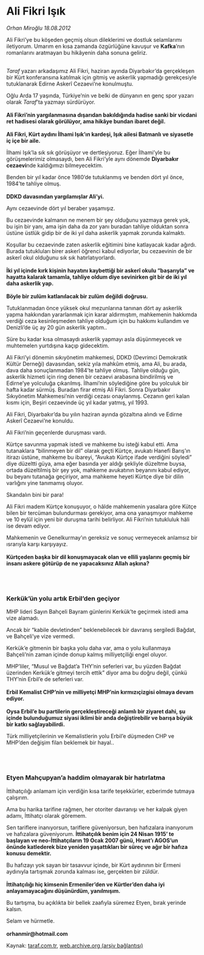 # Ali Fikri Işık

*Orhan Miroğlu 18.08.2012*

<div class="yazi"><p>Ali Fikri’ye bu köşeden geçmiş olsun dileklerimi ve dostluk selamlarımı iletiyorum. Umarım en kısa zamanda özgürlüğüne kavuşur ve <b>Kafka</b>’nın romanlarını aratmayan bu hikâyenin daha sonuna geliriz. </p>
<p><i><br/>Taraf</i> yazarı arkadaşımız Ali Fikri, haziran ayında Diyarbakır’da gerçekleşen bir Kürt konferansına katılmak için gitmiş ve askerlik yapmadığı gerekçesiyle tutuklanarak Edirne Askerî Cezaevi’ne konulmuştu.</p>
<p>Oğlu Arda 17 yaşında, Türkiye’nin ve belki de dünyanın en genç spor yazarı olarak <i>Taraf</i>’ta yazmayı sürdürüyor.<br/><br/><b>Ali Fikri’nin yargılanmasına dışarıdan bakıldığında hadise sanki bir vicdani ret hadisesi olarak görülüyor, ama hikâye bundan ibaret değil. <br/><br/></b><b>Ali Fikri, Kürt aydını İlhami Işık’ın kardeşi, Işık ailesi Batmanlı ve siyasetle iç içe bir aile.</b></p>
<p>İlhami Işık’la sık sık görüşüyor ve dertleşiyoruz. Eğer İlhami’yle bu görüşmelerimiz olmasaydı, ben Ali Fikri’yle aynı dönemde <b>Diyarbakır cezaevi</b>nde kaldığımızı bilmeyecektim.</p>
<p>Benden bir yıl kadar önce 1980’de tutuklanmış ve benden dört yıl önce, 1984’te tahliye olmuş.<br/><br/><b>DDKD davasından yargılamışlar Ali’yi.</b></p>
<p>Aynı cezaevinde dört yıl beraber yaşamışız.</p>
<p>Bu cezaevinde kalmanın ne menem bir şey olduğunu yazmaya gerek yok, bu işin bir yanı, ama işin daha da zor yanı buradan tahliye olduktan sonra üstüne üstlük gidip bir de iki yıl daha askerlik yapmak zorunda kalmaktı.</p>
<p>Koşullar bu cezaevinde zaten askerlik eğitimini bine katlayacak kadar ağırdı. Burada tutukluları birer askerî öğrenci kabul ediyorlar, bu cezaevinin de bir askerî okul olduğunu sık sık hatırlatıyorlardı.<br/><br/><b>İki yıl içinde kırk kişinin hayatını kaybettiği bir askerî okulu “başarıyla” ve hayatta kalarak tamamla, tahliye oldum diye sevinirken git bir de iki yıl daha askerlik yap.<br/><br/></b><b>Böyle bir zulüm katlanılacak bir zulüm değildi doğrusu.</b></p>
<p>Tutuklanmadan önce yüksek okul mezunlarına tanınan dört ay askerlik yapma hakkından yararlanmak için karar aldırmıştım, mahkemenin hakkımda verdiği ceza kesinleşmeden tahliye olduğum için bu hakkımı kullandım ve Denizli’de üç ay 20 gün askerlik yaptım..</p>
<p>Süre bu kadar kısa olmasaydı askerlik yapmayı asla düşünmeyecek ve muhtemelen yurtdışına kaçıp gidecektim.</p>
<p>Ali Fikri’yi dönemin sıkıyönetim mahkemesi, DDKD (Devrimci Demokratik Kültür Derneği) davasından, sekiz yıla mahkûm etmiş, ama Ali, bu arada, dava daha sonuçlanmadan 1984’te tahliye olmuş. Tahliye olduğu gün, askerlik hizmeti için ring denen bir cezaevi arabasına bindirilmiş ve Edirne’ye yolculuğa çıkarılmış. İlhami’nin söylediğine göre bu yolculuk bir hafta kadar sürmüş. Buradan firar etmiş Ali Fikri. Sonra Diyarbakır Sıkıyönetim Mahkemesi’nin verdiği cezası onaylanmış. Cezanın geri kalan kısmı için, Beşiri cezaevinde üç yıl kadar yatmış, yıl 1993.</p>
<p>Ali Fikri, Diyarbakır’da bu yılın haziran ayında gözaltına alındı ve Edirne Askerî Cezaevi’ne konuldu.</p>
<p>Ali Fikri’nin geçenlerde duruşması vardı.</p>
<p>Kürtçe savunma yapmak istedi ve mahkeme bu isteği kabul etti. Ama tutanaklara “bilinmeyen bir dil” olarak geçti Kürtçe, avukatı Hanefi Barış’ın itirazı üstüne, mahkeme bu ibareyi, “Avukatı Kürtçe ifade verdiğini söyledi” diye düzeltti güya, ama eğer basında yer aldığı şekliyle düzeltme buysa, ortada düzeltilmiş bir şey yok, mahkeme avukatının beyanını kabul ediyor, bu beyanı tutanağa geçiriyor, ama mahkeme heyeti Kürtçe diye bir dilin varlığını yine tanımamış oluyor. </p>
<p>Skandalın bini bir para!</p>
<p>Ali Fikri madem Kürtçe konuşuyor, o hâlde mahkemenin yasalara göre Kütçe bilen bir tercüman bulundurması gerekiyor, ama ona yanaşmıyor mahkeme ve 10 eylül için yeni bir duruşma tarihi belirliyor. Ali Fikri’nin tutukluluk hâli ise devam ediyor. </p>
<p>Mahkemenin ve Genelkurmay’ın gereksiz ve sonuç vermeyecek anlamsız bir ısrarıyla karşı karşıyayız.<br/><br/><b>Kürtçeden başka bir dil konuşmayacak olan ve ellili yaşlarını geçmiş bir insanı askere götürüp de ne yapacaksınız Allah aşkına? </b></p>
<p><b> </b></p>
<h3><br/>Kerkük’ün yolu artık Erbil’den geçiyor</h3>
<p>MHP lideri Sayın Bahçeli Bayram günlerini Kerkük’te geçirmek istedi ama vize alamadı.</p>
<p>Ancak bir “kabile devletinden” beklenebilecek bir davranış sergiledi Bağdat, ve Bahçeli’ye vize vermedi.</p>
<p>Kerkük’e gitmenin bir başka yolu daha var, ama o yolu kullanmaya Bahçeli’nin zaman içinde donup kalmış milliyetçiliği engel oluyor.</p>
<p>MHP’liler, “Musul ve Bağdat’a THY’nin seferleri var, bu yüzden Bağdat üzerinden Kerkük’e gitmeyi tercih ettik” diyor ama bu doğru değil, çünkü THY’nin Erbil’e de seferleri var.<br/><br/><b>Erbil Kemalist CHP’nin ve milliyetçi MHP’nin kırmızıçizgisi olmaya devam ediyor.<br/><br/></b><b>Oysa Erbil’e bu partilerin gerçekleştireceği anlamlı bir ziyaret dahi, şu içinde bulunduğumuz siyasi iklimi bir anda değiştirebilir ve barışa büyük bir katkı sağlayabilirdi.</b></p>
<p>Türk milliyetçilerinin ve Kemalistlerin yolu Erbil’e düşmeden CHP ve MHP’den değişim filan beklemek bir hayal..</p>
<p><b> </b></p>
<h3><br/>Etyen Mahçupyan’a haddim olmayarak bir hatırlatma</h3>
<p>İttihatçılığı anlamam için verdiğin kısa tarife teşekkürler, ezberimde tutmaya çalışırım. </p>
<p>Ama bu harika tarifine rağmen, her otoriter davranışı ve her kalpak giyen adamı, İttihatçı olarak göremem.</p>
<p>Sen tariflere inanıyorsun, tariflere güveniyorsun, ben hafızalara inanıyorum ve hafızalara güveniyorum. <b>İttihatçılık benim için 24 Nisan 1915’ te başlayan ve neo-İttihatçıların 19 Ocak 2007 günü, Hrant’ı A</b><b>GOS</b><b>’un önünde katlederek bize yeniden yaşattıkları bir süreç ve ağır bir hafıza konusu demektir.</b></p>
<p>Bu hafızayı yok sayan bir tasavvur içinde, bir Kürt aydınının bir Ermeni aydınıyla tartışmak zorunda kalması ise, gerçekten bir züldür.<br/><br/><b>İttihatçılığı hiç kimsenin Ermeniler’den ve Kürtler’den daha iyi anlayamayacağını düşünürdüm, yanılmışım. </b></p>
<p>Bu tartışma, bu açıklıkta bir bellek zaafıyla süremez Etyen, bırak yerinde kalsın. </p>
<p>Selam ve hürmetle.<br/><br/><b>orhanmir@hotmail.com</b></p>
</div>

Kaynak: [taraf.com.tr](http://www.taraf.com.tr/orhan-miroglu/makale-ali-fikri-isik.htm), [web.archive.org (arşiv bağlantısı)](http://web.archive.org/web/20131107115746/http://www.taraf.com.tr/orhan-miroglu/makale-ali-fikri-isik.htm)
